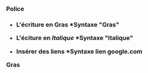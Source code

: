 <h3>Police<h3/> 

* L'écriture en **Gras**
	*Syntaxe "Gras"

* L'éciture en *Italique*
	*Syntaxe "Italique"

* Insérer des liens
	*Syntaxe lien google.com

<cpre>**Gras**</pre>

